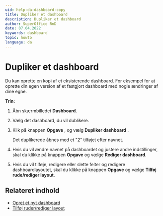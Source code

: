 ```yaml
---
uid: help-da-dashboard-copy
title: Dupliker et dashboard
description: Dupliker et dashboard
author: SuperOffice RnD
date: 07.04.2022
keywords: dashboard
topic: howto
language: da
---
```


# Dupliker et dashboard

Du kan oprette en kopi af et eksisterende dashboard. For eksempel for at oprette din egen version af et fastgjort dashboard med nogle ændringer af dine egne.

**Trin:**

1. Åbn skærmbilledet **Dashboard**.

2. Vælg det dashboard, du vil dublikere.

3. Klik på knappen **Opgave** , og vælg **Dupliker dashboard** .

    Det duplikerede åbnes med et "2" tilføjet efter navnet.

4. Hvis du vil ændre navnet på dashboardet og justere andre indstillinger, skal du klikke på knappen **Opgave** og vælge **Rediger dashboard**.

5. Hvis du vil tilføje, redigere eller slette felter og redigere dashboardlayoutet, skal du klikke på knappen **Opgave** og vælge **Tilføj rude/rediger layout**.

## Relateret indhold

* [Opret et nyt dashboard][1]
* [Tilføj ruder/rediger layout][2]

<!-- Referenced links -->
[1]: create.md
[2]: add-tile.md

<!-- Referenced images -->
